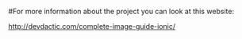 #For more information about the project you can look at this website:

http://devdactic.com/complete-image-guide-ionic/